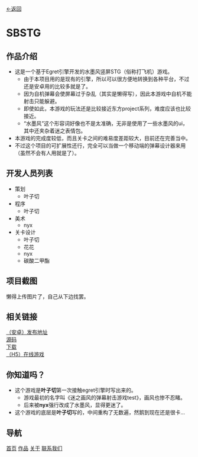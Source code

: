 [←返回](../products/index.md)
# SBSTG

## 作品介绍
+ 这是一个基于Egret引擎开发的水墨风竖屏STG（俗称打飞机）游戏。
	+ 由于本项目用的是现有的引擎，所以可以很方便地转换到各种平台，不过还是安卓用的比较多就是了。
	+ 因为自机弹幕会使屏幕过于杂乱（其实是懒得写），因此本游戏中自机不能射击只能躲避。
	+ 即使如此，本游戏的玩法还是比较接近东方project系列，难度应该也比较接近。
	+ “水墨风”这个形容词好像也不是太准确，无非是使用了一些水墨风的ui，其中还夹杂着迷之表情包。
+ 本游戏的完成度较低，而且关卡之间的难易度差距较大，目前还在完善当中。
+ 不过这个项目的可扩展性还行，完全可以当做一个移动端的弹幕设计器来用（虽然不会有人用就是了）。

## 开发人员列表
+ 策划
	+ 叶子切
+ 程序
	+ 叶子切
+ 美术
	+ nyx
+ 关卡设计
	+ 叶子切
	+ 花花
	+ nyx
	+ 碳酸二甲酯

## 项目截图
懒得上传图片了，自己从下边找罢。<br>

## 相关链接
[（安卓）发布地址](https://www.taptap.com/app/176782)<br>
[源码](https://github.com/NullaDev/SBSTG)<br>
[下载](res/sbstg-release-2.2.0.apk)<br>
[（H5）在线游戏](../test/index.html)<br>

## 你知道吗？
+ 这个游戏是**叶子切**第一次接触egret引擎时写出来的。
	+ 游戏最初的名字叫《迷之画风的弹幕射击游戏test》，画风也惨不忍睹。
	+ 后来被**nyx**强行改成了水墨风，显得更迷了。
+ 这个游戏的底层是**叶子切**写的，中间重构了无数遍，然鹅到现在还是很卡...

## 导航
[首页](../index.md)	[作品](../products/index.md)	[关于](../about/index.md)	[联系我们](../about/contact.md)
